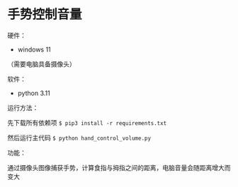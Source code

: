 # 手势控制音量



硬件：

* windows 11

（需要电脑具备摄像头）

软件：

* python 3.11

运行方法：

先下载所有依赖项
`$ pip3 install -r requirements.txt`

然后运行主代码
`$ python hand_control_volume.py`

功能：

通过摄像头图像捕获手势，计算食指与拇指之间的距离，电脑音量会随距离增大而变大
